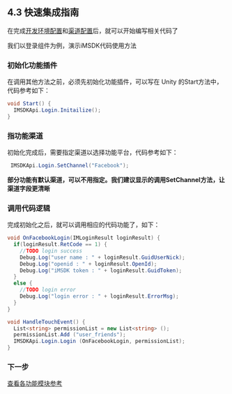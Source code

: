 ## 4.3 快速集成指南

在完成[开发环境配置](setupenv.md)和[渠道配置](Channel/README.md)后，就可以开始编写相关代码了

我们以登录组件为例，演示iMSDK代码使用方法

### 初始化功能插件

在调用其他方法之前，必须先初始化功能插件，可以写在 Unity 的Start方法中，代码参考如下：

```cs
void Start() {
  IMSDKApi.Login.Initailize();
}
```

### 指功能渠道

初始化完成后，需要指定渠道以选择功能平台，代码参考如下：

```cs
 IMSDKApi.Login.SetChannel("Facebook");
```

**部分功能有默认渠道，可以不用指定。我们建议显示的调用SetChannel方法，让渠道字段更清晰**

### 调用代码逻辑

完成初始化之后，就可以调用相应的代码功能了，如下：

```cs
void OnFacebookLogin(IMLoginResult loginResult) {
  if(loginResult.RetCode == 1) {
    //TODO login success
    Debug.Log("user name : " + loginResult.GuidUserNick);
    Debug.Log("openid : " + loginResult.OpenId);
    Debug.Log("iMSDK token : " + loginResult.GuidToken);
  }
  else {
    //TODO login error
    Debug.Log("login error : " + loginResult.ErrorMsg);
  }
}

void HandleTouchEvent() {
  List<string> permissionList = new List<string> ();
  permissionList.Add ("user_friends");
  IMSDKApi.Login.Login (OnFacebookLogin, permissionList);
}
```

### 下一步

[查看各功能模块参考](Module/README.md)
